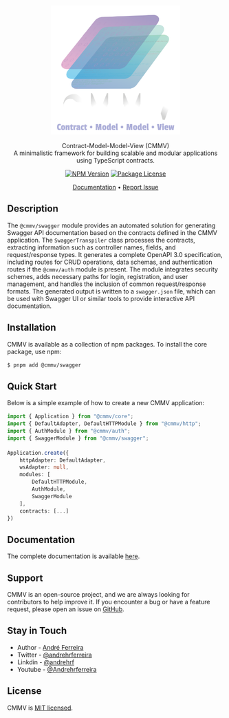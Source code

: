 <p align="center">
  <a href="https://cmmv.io/" target="blank"><img src="https://raw.githubusercontent.com/andrehrferreira/cmmv/main/public/assets/logo_CMMV_negativa.svg" width="300" alt="CMMV Logo" /></a>
</p>
<p align="center">Contract-Model-Model-View (CMMV) <br/> A minimalistic framework for building scalable and modular applications using TypeScript contracts.</p>
<p align="center">
    <a href="https://www.npmjs.com/package/@cmmv/swagger"><img src="https://img.shields.io/npm/v/@cmmv/swagger.svg" alt="NPM Version" /></a>
    <a href="https://github.com/andrehrferreira/cmmv-swagger/blob/main/LICENSE"><img src="https://img.shields.io/npm/l/@cmmv/swagger.svg" alt="Package License" /></a>
</p>

<p align="center">
  <a href="https://cmmv.io">Documentation</a> &bull;
  <a href="https://github.com/andrehrferreira/cmmv-swagger/issues">Report Issue</a>
</p>

## Description

The ``@cmmv/swagger`` module provides an automated solution for generating Swagger API documentation based on the contracts defined in the CMMV application. The ``SwaggerTranspiler`` class processes the contracts, extracting information such as controller names, fields, and request/response types. It generates a complete OpenAPI 3.0 specification, including routes for CRUD operations, data schemas, and authentication routes if the ``@cmmv/auth`` module is present. The module integrates security schemes, adds necessary paths for login, registration, and user management, and handles the inclusion of common request/response formats. The generated output is written to a ``swagger.json`` file, which can be used with Swagger UI or similar tools to provide interactive API documentation.

## Installation

CMMV is available as a collection of npm packages. To install the core package, use npm:

```bash
$ pnpm add @cmmv/swagger
```

## Quick Start

Below is a simple example of how to create a new CMMV application:

```typescript
import { Application } from "@cmmv/core";
import { DefaultAdapter, DefaultHTTPModule } from "@cmmv/http";
import { AuthModule } from "@cmmv/auth";
import { SwaggerModule } from "@cmmv/swagger";

Application.create({
    httpAdapter: DefaultAdapter,
    wsAdapter: null,
    modules: [
        DefaultHTTPModule, 
        AuthModule,
        SwaggerModule
    ],
    contracts: [...]
})
```

## Documentation

The complete documentation is available [here](https://cmmv.io).

## Support

CMMV is an open-source project, and we are always looking for contributors to help improve it. If you encounter a bug or have a feature request, please open an issue on [GitHub](https://github.com/andrehrferreira/cmmv/issues).

## Stay in Touch

- Author - [André Ferreira](https://github.com/andrehrferreira)
- Twitter - [@andrehrferreira](https://twitter.com/andrehrferreira)
- Linkdin - [@andrehrf](https://www.linkedin.com/in/andrehrf)
- Youtube - [@Andrehrferreira](https://www.youtube.com/@Andrehrferreira)

## License

CMMV is [MIT licensed](LICENSE).
